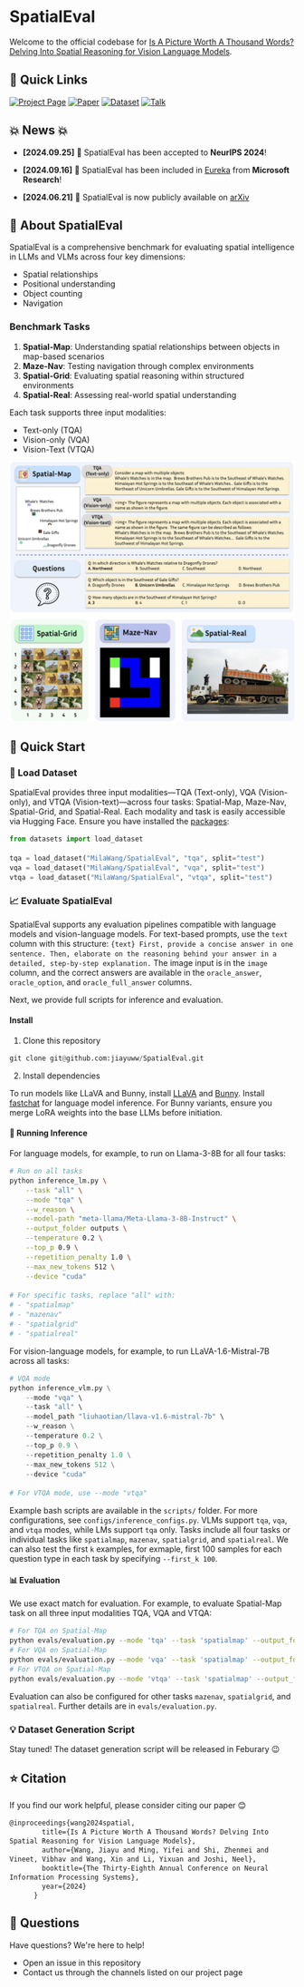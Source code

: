 # SpatialEval

Welcome to the official codebase for [Is A Picture Worth A Thousand Words? Delving Into Spatial Reasoning for Vision Language Models](https://arxiv.org/abs/2406.14852). 

## 📌 Quick Links
[![Project Page](https://img.shields.io/badge/🌐_Project_Page-blue?style=for-the-badge)](https://spatialeval.github.io/)
[![Paper](https://img.shields.io/badge/📖_Paper-red?style=for-the-badge)](https://arxiv.org/pdf/2406.14852)
[![Dataset](https://img.shields.io/badge/🤗_Dataset-green?style=for-the-badge)](https://huggingface.co/datasets/MilaWang/SpatialEval)
[![Talk](https://img.shields.io/badge/🎤_5_min_Talk-purple?style=for-the-badge)](https://neurips.cc/virtual/2024/poster/94371)


## 💥 News 💥

* **[2024.09.25]** 🎉 SpatialEval has been accepted to **NeurIPS 2024**!
* **[2024.09.16]** 🌟 SpatialEval has been included in [Eureka](https://www.microsoft.com/en-us/research/publication/eureka-evaluating-and-understanding-large-foundation-models/) from **Microsoft Research**!

* **[2024.06.21]** 📢 SpatialEval is now publicly available on [arXiv](https://arxiv.org/abs/2406.14852)

## 🤔 About SpatialEval

SpatialEval is a comprehensive benchmark for evaluating spatial intelligence in LLMs and VLMs across four key dimensions:
- Spatial relationships
- Positional understanding
- Object counting
- Navigation

### Benchmark Tasks
1. **Spatial-Map**: Understanding spatial relationships between objects in map-based scenarios
2. **Maze-Nav**: Testing navigation through complex environments
3. **Spatial-Grid**: Evaluating spatial reasoning within structured environments
4. **Spatial-Real**: Assessing real-world spatial understanding

Each task supports three input modalities:
- Text-only (TQA)
- Vision-only (VQA)
- Vision-Text (VTQA)

![SpatialEval Overview](assets/spatialeval_task.png)


## 🚀 Quick Start


### 📍 Load Dataset

SpatialEval provides three input modalities—TQA (Text-only), VQA (Vision-only), and VTQA (Vision-text)—across four tasks: Spatial-Map, Maze-Nav, Spatial-Grid, and Spatial-Real. Each modality and task is easily accessible via Hugging Face. Ensure you have installed the [packages](https://huggingface.co/docs/datasets/en/quickstart):

```python
from datasets import load_dataset

tqa = load_dataset("MilaWang/SpatialEval", "tqa", split="test")
vqa = load_dataset("MilaWang/SpatialEval", "vqa", split="test")
vtqa = load_dataset("MilaWang/SpatialEval", "vtqa", split="test")
```


### 📈 Evaluate SpatialEval

SpatialEval supports any evaluation pipelines compatible with language models and vision-language models. For text-based prompts, use the `text` column with this structure:
`{text} First, provide a concise answer in one sentence. Then, elaborate on the reasoning behind your answer in a detailed, step-by-step explanation.` The image input is in the `image` column, and the correct answers are available in the `oracle_answer`, `oracle_option`, and `oracle_full_answer` columns.

Next, we provide full scripts for inference and evaluation.

#### Install

1. Clone this repository

```python
git clone git@github.com:jiayuww/SpatialEval.git
```

2. Install dependencies

To run models like LLaVA and Bunny, install [LLaVA](https://github.com/haotian-liu/LLaVA) and [Bunny](https://github.com/BAAI-DCAI/Bunny). Install [fastchat](https://github.com/lm-sys/FastChat) for language model inference.
For Bunny variants, ensure you merge LoRA weights into the base LLMs before initiation.

#### 💬 Running Inference

For language models, for example, to run on Llama-3-8B for all four tasks:

```bash
# Run on all tasks
python inference_lm.py \
    --task "all" \
    --mode "tqa" \
    --w_reason \
    --model-path "meta-llama/Meta-Llama-3-8B-Instruct" \
    --output_folder outputs \
    --temperature 0.2 \
    --top_p 0.9 \
    --repetition_penalty 1.0 \
    --max_new_tokens 512 \
    --device "cuda"

# For specific tasks, replace "all" with:
# - "spatialmap"
# - "mazenav"
# - "spatialgrid"
# - "spatialreal"
```

For vision-language models, for example, to run LLaVA-1.6-Mistral-7B across all tasks:

```python
# VQA mode
python inference_vlm.py \
    --mode "vqa" \
    --task "all" \
    --model_path "liuhaotian/llava-v1.6-mistral-7b" \
    --w_reason \
    --temperature 0.2 \
    --top_p 0.9 \
    --repetition_penalty 1.0 \
    --max_new_tokens 512 \
    --device "cuda"

# For VTQA mode, use --mode "vtqa"
```

Example bash scripts are available in the `scripts/` folder. For more configurations, see `configs/inference_configs.py`. VLMs support `tqa`, `vqa`, and `vtqa` modes, while LMs support `tqa` only. Tasks include all four tasks or individual tasks like `spatialmap`, `mazenav`, `spatialgrid`, and `spatialreal`.
We can also test the first `k` examples, for exmaple, first 100 samples for each question type in each task by specifying `--first_k 100`.

#### 📊 Evaluation

We use exact match for evaluation. For example, to evaluate Spatial-Map task on all three input modalities TQA, VQA and VTQA:

```bash
# For TQA on Spatial-Map
python evals/evaluation.py --mode 'tqa' --task 'spatialmap' --output_folder 'outputs/' --dataset_id 'MilaWang/SpatialEval' --eval_summary_dir 'eval_summary'
# For VQA on Spatial-Map
python evals/evaluation.py --mode 'vqa' --task 'spatialmap' --output_folder 'outputs/' --dataset_id 'MilaWang/SpatialEval' --eval_summary_dir 'eval_summary'
# For VTQA on Spatial-Map
python evals/evaluation.py --mode 'vtqa' --task 'spatialmap' --output_folder 'outputs/' --dataset_id 'MilaWang/SpatialEval' --eval_summary_dir 'eval_summary'
```

Evaluation can also be configured for other tasks `mazenav`, `spatialgrid`, and `spatialreal`. Further details are in `evals/evaluation.py`.

### 💡 Dataset Generation Script

Stay tuned! The dataset generation script will be released in Feburary 😉

## ⭐ Citation

If you find our work helpful, please consider citing our paper 😊

```
@inproceedings{wang2024spatial,
        title={Is A Picture Worth A Thousand Words? Delving Into Spatial Reasoning for Vision Language Models},
        author={Wang, Jiayu and Ming, Yifei and Shi, Zhenmei and Vineet, Vibhav and Wang, Xin and Li, Yixuan and Joshi, Neel},
        booktitle={The Thirty-Eighth Annual Conference on Neural Information Processing Systems},
        year={2024}
      }
```

## 💬 Questions
Have questions? We're here to help!
- Open an issue in this repository
- Contact us through the channels listed on our project page